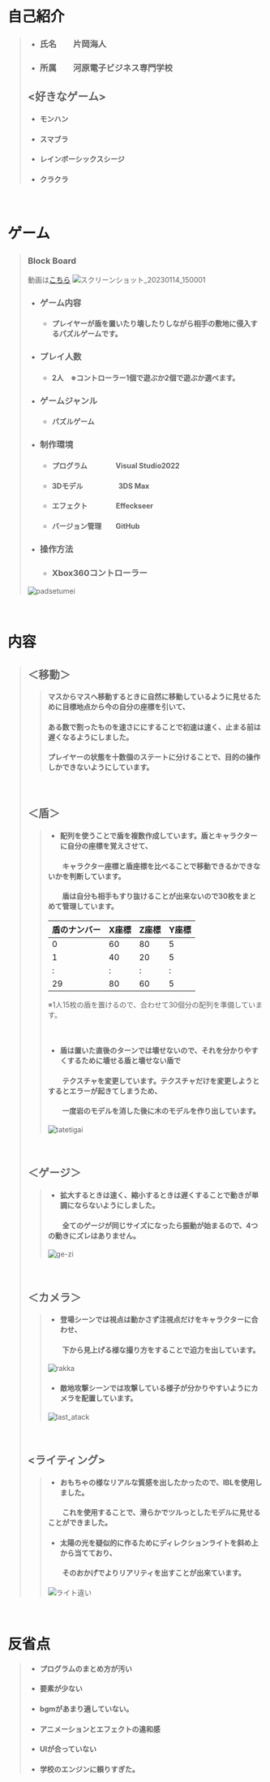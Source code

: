 # 自己紹介
>
> * ### 氏名　　片岡海人
> * ### 所属　　河原電子ビジネス専門学校
> ## <好きなゲーム>
> * #### モンハン
> * #### スマブラ
> * #### レインボーシックスシージ
> * #### クラクラ

<br />

# ゲーム
> ### **Block Board**　　　　
> 動画は[こちら](https://youtu.be/_ko42hWtxMs)
>![スクリーンショット_20230114_150001](https://user-images.githubusercontent.com/122655580/214465611-5f0677d7-fcde-4d7f-83c2-5cf3e4f91016.png)
> * ### ゲーム内容
>    - #### プレイヤーが盾を置いたり壊したりしながら相手の敷地に侵入するパズルゲームです。
> * ### プレイ人数　　　　　
>   - #### 2人　※コントローラー1個で遊ぶか2個で遊ぶか選べます。
> * ### ゲームジャンル　　　
>    - #### パズルゲーム
> * ### 制作環境 
>    - #### プログラム　　　　Visual Studio2022
>    - #### 3Ⅾモデル　　　　　3DS Max
>    - #### エフェクト　　　　Effeckseer
>    - #### バージョン管理　　GitHub
> * ### 操作方法　
>   - ### Xbox360コントローラー
> ![padsetumei](https://user-images.githubusercontent.com/122655580/214471063-f58db7d9-f54b-407c-a030-57077c8f302e.png)

<br />

# 内容
> ## ＜移動＞
>> #### マスからマスへ移動するときに自然に移動しているように見せるために目標地点から今の自分の座標を引いて、
>> #### ある数で割ったものを速さににすることで初速は速く、止まる前は遅くなるようにしました。
>> #### プレイヤーの状態を十数個のステートに分けることで、目的の操作しかできないようにしています。
> 
> <br />
> 
> ## ＜盾＞
>> * #### 配列を使うことで盾を複数作成しています。盾とキャラクターに自分の座標を覚えさせて、
>> #### 　　キャラクター座標と盾座標を比べることで移動できるかできないかを判断しています。
>> #### 　　盾は自分も相手もすり抜けることが出来ないので30枚をまとめて管理しています。
>> |盾のナンバー|X座標|Z座標|Y座標|
>> |------------|-----|----|-----|
>> |0|60|80|5|
>> |1|40|20|5|
>> |:|:|:|:|
>> |29|80|60|5|
>> 
>>  ※1人15枚の盾を置けるので、合わせて30個分の配列を準備しています。
>>  
>> <br />
>> 
>> * #### 盾は置いた直後のターンでは壊せないので、それを分かりやすくするために壊せる盾と壊せない盾で
>> #### 　　テクスチャを変更しています。テクスチャだけを変更しようとするとエラーが起きてしまうため、
>> #### 　　一度岩のモデルを消した後に木のモデルを作り出しています。
>> ![tatetigai](https://user-images.githubusercontent.com/122655580/214482039-b0394f16-390c-4bd8-a279-075af13cae15.png)
>
> <br />
> 
> ## ＜ゲージ＞
>> * #### 拡大するときは速く、縮小するときは遅くすることで動きが単調にならないようにしました。
>> #### 　　全てのゲージが同じサイズになったら振動が始まるので、4つの動きにズレはありません。
>> ![ge-zi](https://user-images.githubusercontent.com/122655580/214488632-a000e3e4-0dd7-4c85-bc8f-64a3fd7a901e.png)
>
> <br />
> 
> ## ＜カメラ＞
>> * #### 登場シーンでは視点は動かさず注視点だけをキャラクターに合わせ、
>> #### 　　下から見上げる様な撮り方をすることで迫力を出しています。
>> ![rakka](https://user-images.githubusercontent.com/122655580/214489544-b977df35-eeb8-4a6d-81a7-dd7ddcdcba02.png)
>> * #### 敵地攻撃シーンでは攻撃している様子が分かりやすいようにカメラを配置しています。
>> ![last_atack](https://user-images.githubusercontent.com/122655580/214489828-4fb9f05e-998a-4261-8ac1-3ca53b04507b.png)
>
> <br />
>
> ## <ライティング>
>> * #### おもちゃの様なリアルな質感を出したかったので、IBLを使用しました。
>> #### 　　これを使用することで、滑らかでツルっとしたモデルに見せることができました。
>> * #### 太陽の光を疑似的に作るためにディレクションライトを斜め上から当てており、
>> #### 　　そのおかげでよりリアリティを出すことが出来ています。
>> ![ライト違い](https://user-images.githubusercontent.com/122655580/219550255-9a57f564-8751-461b-b20a-3d87152bcc84.png)

<br />

# 反省点
> * #### プログラムのまとめ方が汚い
> * #### 要素が少ない
> * #### bgmがあまり適していない。
> * #### アニメーションとエフェクトの違和感
> * #### UIが合っていない
> * #### 学校のエンジンに頼りすぎた。
